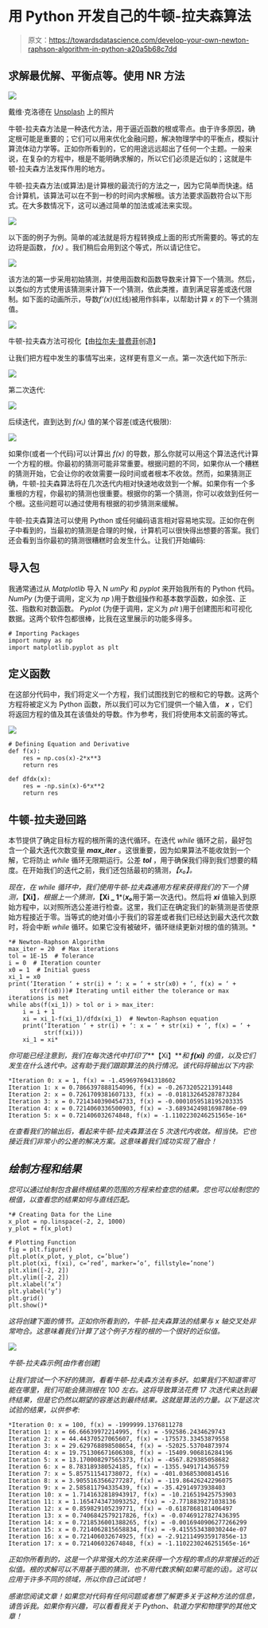 # 用 Python 开发自己的牛顿-拉夫森算法

> 原文：<https://towardsdatascience.com/develop-your-own-newton-raphson-algorithm-in-python-a20a5b68c7dd>

## 求解最优解、平衡点等。使用 NR 方法

![](img/fe4acf0bcd1a0e5b208eca8fe58026e2.png)

戴维·克洛德在 [Unsplash](https://unsplash.com?utm_source=medium&utm_medium=referral) 上的照片

牛顿-拉夫森方法是一种迭代方法，用于逼近函数的根或零点。由于许多原因，确定根可能是重要的；它们可以用来优化金融问题，解决物理学中的平衡点，模拟计算流体动力学等。正如你所看到的，它的用途远远超出了任何一个主题。一般来说，在复杂的方程中，根是不能明确求解的，所以它们必须是近似的；这就是牛顿-拉夫森方法发挥作用的地方。

牛顿-拉夫森方法(或算法)是计算根的最流行的方法之一，因为它简单而快速。结合计算机，该算法可以在不到一秒的时间内求解根。该方法要求函数符合以下形式。在大多数情况下，这可以通过简单的加法或减法来实现。

![](img/919d4511fe3b580689598d666e273b5b.png)

以下面的例子为例。简单的减法就是将方程转换成上面的形式所需要的。等式的左边将是函数， *f(x)* 。我们稍后会用到这个等式，所以请记住它。

![](img/d91ed421d9ccd3c7eed7484c887f0a12.png)

该方法的第一步采用初始猜测，并使用函数和函数导数来计算下一个猜测。然后，以类似的方式使用该猜测来计算下一个猜测，依此类推，直到满足容差或迭代限制。如下面的动画所示，导数*f’(x)*(红线)被用作斜率，以帮助计算 *x* 的下一个猜测值。

![](img/7463b1756531fce0e07e591ff912a2ce.png)

牛顿-拉夫森方法可视化【由[拉尔夫·普费菲](https://de.wikipedia.org/wiki/Benutzer:Ralf_Pfeifer)创造】

让我们把方程中发生的事情写出来，这样更有意义一点。第一次迭代如下所示:

![](img/ab1bc1c31274ad4324999cfcd19ab62a.png)

第二次迭代:

![](img/224b70be117b97b2d29099cdca31bfd3.png)

后续迭代，直到达到 *f(xᵢ)* 值的某个容差(或迭代极限):

![](img/7c3eb2358921399ca8661660fd43a806.png)

如果你(或者一个代码)可以计算出 *f(x)* 的导数，那么你就可以用这个算法迭代计算一个方程的根。你最初的猜测可能非常重要。根据问题的不同，如果你从一个糟糕的猜测开始，它会让你的收敛需要一段时间或者根本不收敛。然而，如果猜测正确，牛顿-拉夫森算法将在几次迭代内相对快速地收敛到一个解。如果你有一个多重根的方程，你最初的猜测也很重要。根据你的第一个猜测，你可以收敛到任何一个根。这些问题可以通过使用有根据的初步猜测来缓解。

牛顿-拉夫森算法可以使用 Python 或任何编码语言相对容易地实现。正如你在例子中看到的，当最初的猜测是合理的时候，计算机可以很快得出想要的答案。我们还会看到当你最初的猜测很糟糕时会发生什么。让我们开始编码:

## 导入包

我通常通过从 *Matplotlib* 导入 N *umPy* 和 *pyplot* 来开始我所有的 Python 代码。 *NumPy* (为便于调用，定义为 *np* )用于数组操作和基本数学函数，如余弦、正弦、指数和对数函数。 *Pyplot* (为便于调用，定义为 *plt* )用于创建图形和可视化数据。这两个软件包都很棒，比我在这里展示的功能多得多。

```
# Importing Packages
import numpy as np
import matplotlib.pyplot as plt
```

## 定义函数

在这部分代码中，我们将定义一个方程，我们试图找到它的根和它的导数。这两个方程将被定义为 Python 函数，所以我们可以为它们提供一个输入值， ***x*** ，它们将返回方程的值及其在该值处的导数。作为参考，我们将使用本文前面的等式。

![](img/eb57e327343acaddd1862efb968d4c45.png)

```
# Defining Equation and Derivative
def f(x):
    res = np.cos(x)-2*x**3
    return res

def dfdx(x):
    res = -np.sin(x)-6*x**2
    return res
```

## 牛顿-拉夫逊回路

本节提供了确定目标方程的根所需的迭代循环。在迭代 *while* 循环之前，最好包含一个最大迭代次数变量 ***max_iter*** 。这很重要，因为如果算法不能收敛到一个解，它将防止 *while* 循环无限期运行。公差 ***tol*** ，用于确保我们得到我们想要的精度。在开始我们的迭代之前，我们还包括最初的猜测，*【x₀】。*

*现在，在 while 循环中，我们使用牛顿-拉夫森通用方程来获得我们的下一个猜测，***【Xi】***，根据上一个猜测，***【Xi _ 1***(***x₀***用于第一次迭代)。然后将 ***xi*** 值输入到原始方程中，以对照所选公差进行检查。这里，我们正在确定我们的新猜测是否使原始方程接近于零。当等式的绝对值小于我们的容差或者我们已经达到最大迭代次数时，将会中断 *while* 循环。如果它没有被破坏，循环继续更新对根的值的猜测。*

```
*# Newton-Raphson Algorithm
max_iter = 20  # Max iterations
tol = 1E-15  # Tolerance
i = 0  # Iteration counter
x0 = 1  # Initial guess
xi_1 = x0
print(‘Iteration ‘ + str(i) + ‘: x = ‘ + str(x0) + ‘, f(x) = ‘ + 
      str(f(x0)))# Iterating until either the tolerance or max iterations is met
while abs(f(xi_1)) > tol or i > max_iter:
    i = i + 1
    xi = xi_1-f(xi_1)/dfdx(xi_1)  # Newton-Raphson equation
    print(‘Iteration ‘ + str(i) + ‘: x = ‘ + str(xi) + ‘, f(x) = ‘ +    
          str(f(xi)))
    xi_1 = xi*
```

*你可能已经注意到，我们在每次迭代中打印了***【Xi】***和 ***f(xi)*** 的值，以及它们发生在什么迭代中。这有助于我们跟踪算法的执行情况。该代码将输出以下内容:*

```
*Iteration 0: x = 1, f(x) = -1.4596976941318602
Iteration 1: x = 0.7866397888154096, f(x) = -0.2673205221391448
Iteration 2: x = 0.7261709381607133, f(x) = -0.018132645287873284
Iteration 3: x = 0.7214340390454733, f(x) = -0.0001059518195203335
Iteration 4: x = 0.7214060336500903, f(x) = -3.6893424981698786e-09
Iteration 5: x = 0.721406032674848, f(x) = -1.1102230246251565e-16*
```

*在查看我们的输出后，看起来牛顿-拉夫森算法在 5 次迭代内收敛。相当快。它也接近我们非常小的公差的解决方案。这意味着我们成功实现了融合！*

## *绘制方程和结果*

*您可以通过绘制包含最终根结果的范围的方程来检查您的结果。您也可以绘制您的根值，以查看您的结果如何与直线匹配。*

```
*# Creating Data for the Line
x_plot = np.linspace(-2, 2, 1000)
y_plot = f(x_plot)

# Plotting Function
fig = plt.figure()
plt.plot(x_plot, y_plot, c=’blue’)
plt.plot(xi, f(xi), c=’red’, marker=’o’, fillstyle=’none’)
plt.xlim([-2, 2])
plt.ylim([-2, 2])
plt.xlabel(‘x’)
plt.ylabel(‘y’)
plt.grid()
plt.show()*
```

*这将创建下面的情节。正如你所看到的，牛顿-拉夫森算法的结果与 x 轴交叉处非常吻合。这意味着我们计算了这个例子方程的根的一个很好的近似值。*

*![](img/0e5a7de2955b899e8c956852a6d19a8c.png)*

*牛顿-拉夫森示例[由作者创建]*

*让我们尝试一个不好的猜测，看看牛顿-拉夫森方法有多好。如果我们不知道零可能在哪里，我们可能会猜测根在 100 左右。这将导致算法花费 17 次迭代来达到最终结果，但是它仍然以期望的容差达到最终结果。这就是算法的力量。以下是这次试验的结果，以供参考:*

```
*Iteration 0: x = 100, f(x) = -1999999.1376811278
Iteration 1: x = 66.66639972214995, f(x) = -592586.2434629743
Iteration 2: x = 44.44370527065607, f(x) = -175573.33453879558
Iteration 3: x = 29.629768898508654, f(x) = -52025.53704873974
Iteration 4: x = 19.751306671606308, f(x) = -15409.906816284196
Iteration 5: x = 13.170008297565373, f(x) = -4567.829385058682
Iteration 6: x = 8.783189380524185, f(x) = -1355.9491714365759
Iteration 7: x = 5.857511541738072, f(x) = -401.03685300814516
Iteration 8: x = 3.9055163566277287, f(x) = -119.86426242296075
Iteration 9: x = 2.585811794335439, f(x) = -35.42914973938403
Iteration 10: x = 1.7141632818943917, f(x) = -10.216519425753903
Iteration 11: x = 1.1654743473093252, f(x) = -2.7718839271038136
Iteration 12: x = 0.859829105239771, f(x) = -0.6187868181406497
Iteration 13: x = 0.7406842579217826, f(x) = -0.07469127827436395
Iteration 14: x = 0.7218536001388265, f(x) = -0.0016940906277266299
Iteration 15: x = 0.7214062815658834, f(x) = -9.415553438030244e-07
Iteration 16: x = 0.721406032674925, f(x) = -2.9121149935917856e-13
Iteration 17: x = 0.721406032674848, f(x) = -1.1102230246251565e-16*
```

*正如你所看到的，这是一个非常强大的方法来获得一个方程的零点的非常接近的近似值。根的求解可以不用基于图的猜测，也不用代数求解(如果可能的话)。这可以应用于许多不同的领域，所以你自己试试吧！*

*感谢您阅读文章！如果您对代码有任何问题或者想了解更多关于这种方法的信息，请告诉我。如果你有兴趣，可以看看我关于 Python、轨道力学和物理学的其他文章！*